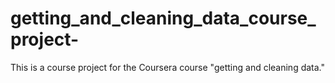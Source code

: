 getting_and_cleaning_data_course_project-
=========================================

This is a course project for the Coursera course "getting and cleaning data."
